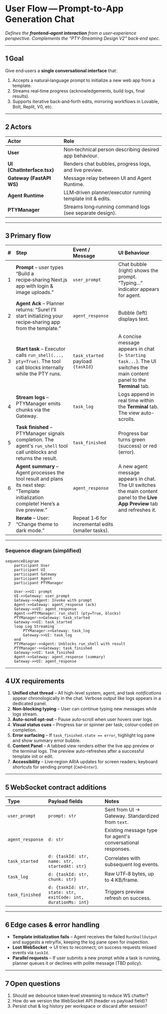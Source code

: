 # User Flow — Prompt‑to‑App Generation Chat

*Defines the **frontend–agent interaction** from a user‑experience perspective. Complements the “PTY‑Streaming Design V2” back‑end spec.*

---

## 1 Goal

Give end‑users a **single conversational interface** that:

1.  Accepts a natural‑language prompt to initialize a new web app from a template.
2.  Streams real‑time progress (acknowledgements, build logs, final results).
3.  Supports iterative back‑and‑forth edits, mirroring workflows in Lovable, Bolt, Replit, V0, etc.

---

## 2 Actors

| Actor | Role |
| :--- | :--- |
| **User** | Non‑technical person describing desired app behaviour. |
| **UI (ChatInterface.tsx)** | Renders chat bubbles, progress logs, and live preview. |
| **Gateway (FastAPI WS)** | Message relay between UI and Agent Runtime. |
| **Agent Runtime** | LLM‑driven planner/executor running template init & edits. |
| **PTYManager** | Streams long‑running command logs (see separate design). |

---

## 3 Primary flow

| # | Step | Event / Message | UI Behaviour |
| :--- | :--- | :--- | :--- |
| 1 | **Prompt** – user types “Build a recipe‑sharing Next.js app with login & image uploads.” | `user_prompt` | Chat bubble (right) shows the prompt. “Typing…” indicator appears for agent. |
| 2 | **Agent Ack** – Planner returns: “Sure! I’ll start initializing your recipe‑sharing app from the template.” | `agent_response` | Bubble (left) displays text. |
| 3 | **Start task** – Executor calls `run_shell(..., pty=True)`. The tool call blocks internally while the PTY runs. | `task_started` payload `{taskId}` | A concise message appears in chat (`> Starting task...`). The UI switches the main content panel to the **Terminal** tab. |
| 4 | **Stream logs** – PTYManager emits chunks via the Gateway. | `task_log` | Logs append in real time within the **Terminal** tab. The view auto-scrolls. |
| 5 | **Task finished** – PTYManager signals completion. The agent's `run_shell` tool call unblocks and returns the result. | `task_finished` | Progress bar turns green (success) or red (error). |
| 6 | **Agent summary** – Agent processes the tool result and plans its next step: “Template initialization complete! Here’s a live preview.” | `agent_response` | A new agent message appears in chat. The UI switches the main content panel to the **Live App Preview** tab and refreshes it. |
| 7 | **Iterate** – User: “Change theme to dark mode.” | Repeat 1‑6 for incremental edits (smaller tasks). | |

---

### Sequence diagram (simplified)

```mermaid
sequenceDiagram
    participant User
    participant UI
    participant Gateway
    participant Agent
    participant PTYManager

    User->>UI: prompt
    UI->>Gateway: user_prompt
    Gateway->>Agent: Invoke with prompt
    Agent->>Gateway: agent_response (ack)
    Gateway->>UI: agent_response
    Agent->>PTYManager: run_shell (pty=True, blocks)
    PTYManager->>Gateway: task_started
    Gateway->>UI: task_started
    loop Log Streaming
        PTYManager->>Gateway: task_log
        Gateway->>UI: task_log
    end
    PTYManager->>Agent: Unblocks run_shell with result
    PTYManager->>Gateway: task_finished
    Gateway->>UI: task_finished
    Agent->>Gateway: agent_response (summary)
    Gateway->>UI: agent_response
```

---

## 4 UX requirements

1.  **Unified chat thread** – All high-level system, agent, and task *notifications* appear chronologically in the chat. Verbose output like logs appears in a dedicated panel.
2.  **Non‑blocking typing** – User can continue typing new messages while logs stream.
3.  **Auto‑scroll opt‑out** – Pause auto‑scroll when user hovers over logs.
4.  **Visual status cues** – Progress bar or spinner per task; colour‑coded on completion.
5.  **Error surfacing** – If `task_finished.state == error`, highlight log pane and show summary error bubble.
6.  **Content Panel** – A tabbed view renders either the live app preview or the terminal logs. The preview auto-refreshes after a successful template init or edit.
7.  **Accessibility** – Live‑region ARIA updates for screen readers; keyboard shortcuts for sending prompt (`Cmd+Enter`).

---

## 5 WebSocket contract additions

| Type | Payload fields | Notes |
| :--- | :--- | :--- |
| `user_prompt` | `prompt: str` | Sent from UI → Gateway. Standardized from `text`. |
| `agent_response` | `d: str` | Existing message type for agent's conversational responses. |
| `task_started` | `d: {taskId: str, name: str, startedAt: str}` | Correlates with subsequent log events. |
| `task_log` | `d: {taskId: str, chunk: str}` | Raw UTF‑8 bytes, up to 4 KB/frame. |
| `task_finished` | `d: {taskId: str, state: str, exitCode: int, durationMs: int}` | Triggers preview refresh on success. |

---

## 6 Edge cases & error handling

*   **Template initialization fails** – Agent receives the failed `RunShellOutput` and suggests a retry/fix, keeping the log pane open for inspection.
*   **Lost WebSocket** → UI tries to reconnect; on success requests missed events via `taskId`.
*   **Parallel requests** – If user submits a new prompt while a task is running, planner queues it or declines with polite message (TBD policy).

---

## 7 Open questions

1.  Should we debounce token‑level streaming to reduce WS chatter?
2.  How do we version the WebSocket API (header vs payload field)?
3.  Persist chat & log history per workspace or discard after session?